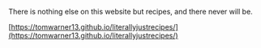 There is nothing else on this website but recipes, and there never will be.

[https://tomwarner13.github.io/literallyjustrecipes/](https://tomwarner13.github.io/literallyjustrecipes/)
